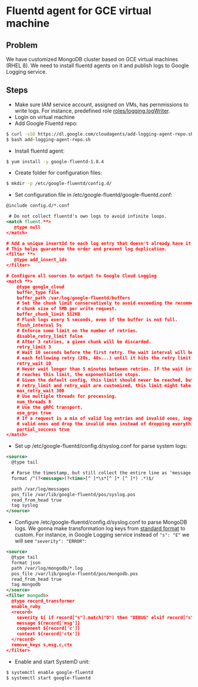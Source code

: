 # Fluentd agent for GCE virtual machine
## Problem
We have customized MongoDB cluster based on GCE virtual machines (RHEL 8). We need to install fluentd agents on it and publish logs to Google Logging service.

## Steps
* Make sure IAM service account, assigned on VMs, has pernmissions to write logs. For instance, predefined role [roles/logging.logWriter](https://cloud.google.com/iam/docs/understanding-roles).
* Login on virtual machine
* Add Google Fluentd repo:
```sh
$ curl -sSO https://dl.google.com/cloudagents/add-logging-agent-repo.sh
$ bash add-logging-agent-repo.sh
```
* Install fluentd agent:
```sh
$ yum install -y google-fluentd-1.8.4
```
* Create folder for configuration files:
```sh
$ mkdir -p /etc/google-fluentd/config.d/
```
* Set configuration file in /etc/google-fluentd/google-fluentd.conf:
```xml
@include config.d/*.conf

 # Do not collect fluentd's own logs to avoid infinite loops.
<match fluent.**>
   @type null
</match>

# Add a unique insertId to each log entry that doesn't already have it.
# This helps guarantee the order and prevent log duplication.
<filter **>
   @type add_insert_ids
</filter>

# Configure all sources to output to Google Cloud Logging
<match **>
    @type google_cloud
    buffer_type file
    buffer_path /var/log/google-fluentd/buffers
    # Set the chunk limit conservatively to avoid exceeding the recommended
    # chunk size of 5MB per write request.
    buffer_chunk_limit 512KB
    # Flush logs every 5 seconds, even if the buffer is not full.
    flush_interval 5s
    # Enforce some limit on the number of retries.
    disable_retry_limit false
    # After 3 retries, a given chunk will be discarded.
    retry_limit 3
    # Wait 10 seconds before the first retry. The wait interval will be doubled on
    # each following retry (20s, 40s...) until it hits the retry limit.
    retry_wait 10
    # Never wait longer than 5 minutes between retries. If the wait interval
    # reaches this limit, the exponentiation stops.
    # Given the default config, this limit should never be reached, but if
    # retry_limit and retry_wait are customized, this limit might take effect.
    max_retry_wait 300
    # Use multiple threads for processing.
    num_threads 8
    # Use the gRPC transport.
    use_grpc true
    # If a request is a mix of valid log entries and invalid ones, ingest the
    # valid ones and drop the invalid ones instead of dropping everything.
    partial_success true
</match>
```
* Set up /etc/google-fluentd/config.d/syslog.conf for parse system logs:
```xml
<source>
  @type tail

  # Parse the timestamp, but still collect the entire line as 'message'
  format /^(?<message>(?<time>[^ ]*\s*[^ ]* [^ ]*) .*)$/

  path /var/log/messages
  pos_file /var/lib/google-fluentd/pos/syslog.pos
  read_from_head true
  tag syslog
</source>
```
* Configure /etc/google-fluentd/config.d/syslog.conf to parse MongoDB logs. We gonna make transformation log keys from [standard format](https://docs.mongodb.com/manual/reference/log-messages/#json-log-output-format) to custom.
For instance, in Google Logging service instead of `"s": "E"` we will see `"severity": "ERROR"`:
```xml
<source>
  @type tail
  format json
  path /var/log/mongodb/*.log
  pos_file /var/lib/google-fluentd/pos/mongodb.pos
  read_from_head true
  tag mongodb
</source>
<filter mongodb>
  @type record_transformer
  enable_ruby
  <record>
    severity ${ if record["s"].match("D") then "DEBUG" elsif record["s"].match("I") then "INFO" elsif record["s"].match("W") then "WARNING" elsif record["s"].match("E") then "ERROR" elsif record["s"].match("F") then "FATAL" end }
    message ${record['msg']}
    component ${record['c']}
    context ${record['ctx']}
  </record>
  remove_keys s,msg,c,ctx
</filter>
```
* Enable and start SystemD unit:
```sh
$ systemctl enable google-fluentd
$ systemctl start google-fluentd
```
